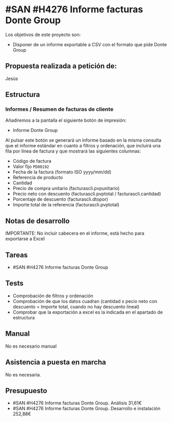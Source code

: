 # #SAN #H4276 Informe facturas Donte Group

Los objetivos de este proyecto son:
+ Disponer de un informe exportable a CSV con el formato que pide Donte Group

## Propuesta realizada a petición de:
Jesús

## Estructura

### Informes / Resumen de facturas de cliente
Añadiremos a la pantalla el siguiente botón de impresión:
+ Informe Donte Group

Al pulsar este botón se generará un informe basado en la misma consulta que el informe estándar en cuanto a filtros y ordenación, que incluirá una fila por línea de factura y que mostrará las siguientes columnas:

+ Código de factura
+ Valor fijo `PD00192`
+ Fecha de la factura (formato ISO yyyy/mm/dd)
+ Referencia de producto
+ Cantidad
+ Precio de compra unitario (facturascli.pvpunitario)
+ Precio neto con descuento (facturascli.pvptotal / facturascli.cantidad)
+ Porcentaje de descuento (facturascli.dtopor)
+ Importe total de la referencia (facturascli.pvptotal)

## Notas de desarrollo
IMPORTANTE: No incluir cabecera en el informe, está hecho para exportarse a Excel

## Tareas
* #SAN #H4276 Informe facturas Donte Group


## Tests
+ Comprobación de filtros y ordenación
+ Comprobación de que los datos cuadran (cantidad x pecio neto con descuento = Importe total, cuando no hay descuento lineal)
+ Comprobar que la exportación a excel es la indicada en el apartado de estructura

## Manual
No es necesario manual

## Asistencia a puesta en marcha
No es necesaria.

## Presupuesto
* #SAN #H4276 Informe facturas Donte Group. Análisis 31,61€
* #SAN #H4276 Informe facturas Donte Group. Desarrollo e instalación 252,88€

